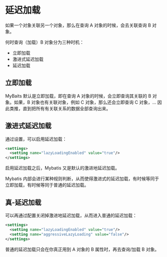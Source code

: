 # 延迟加载

如果一个对象关联另一个对象，那么在查询 A 对象的时候，会去关联查询 B 对象。

何时查询（加载）B 对象分为三种时机：

- 立即加载
- 激进式延迟加载
- 延迟加载

## 立即加载

MyBaits 默认是立即加载，即在查询 A 对象的时候，会立即查询其关联的 B 对象。如果，B 对象也有关联对象，例如 C 对象，那么还会立即查询 C 对象，... 因此类推，直到把所有有关联关系的数据全部查询出来。


## 激进式延迟加载

通过设置，可以启用延迟加载：

```xml
<settings>
  <setting name="lazyLoadingEnabled" value="true"/>
</settings>
```

启用延迟加载之后，Mybatis 又是默认的激进地延迟加载。

Mybatis 内部会进行某种规则判断，从而使得激进式的延迟加载，有时候等同于立即加载，有时候等同于普通的延迟加载。

## 真-延迟加载

可以再通过配置关闭掉激进地延迟加载，从而进入普通的延迟加载：

```xml
<settings>
  <setting name="lazyLoadingEnabled" value="true"/>
  <setting name="aggressiveLazyLoading" value="false"/>
</settings>
```

普通的延迟加载只会在你真正用到 A 对象的 B 属性时，再去查询/加载 B 对象。
